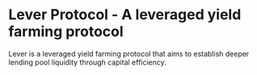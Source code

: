 # Lever Protocol - A leveraged yield farming protocol
Lever is a leveraged yield farming protocol that aims to establish deeper lending pool liquidity through capital efficiency.